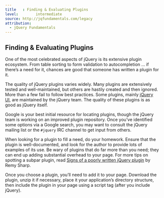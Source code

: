 ```yaml
---
title   : Finding & Evaluating Plugins
level:        intermediate
source: http://jqfundamentals.com/legacy
attribution: 
  - jQuery Fundamentals
---
```

## Finding &amp; Evaluating Plugins

One of the most celebrated
aspects of jQuery is its extensive plugin ecosystem.  From table sorting
to form validation to autocompletion ... if there’s a need for it, chances are
good that someone has written a plugin for it.

The quality of jQuery plugins varies widely.  Many plugins are extensively
tested and well-maintained, but others are hastily created and then ignored.
More than a few fail to follow best practices. Some plugins, mainly 
[jQuery UI](http://jqueryui.com/), are maintained by the jQuery team. The 
quality of these plugins is as good as jQuery itself.

Google is your best initial resource for locating plugins, though the jQuery
team is working on an improved plugin repository.  Once you’ve identified some
options via a Google search, you may want to consult the jQuery mailing list or
the `#jquery` IRC channel to get input from others.

When looking for a plugin to fill a need, do your homework.  Ensure that the
plugin is well-documented, and look for the author to provide lots of examples
of its use. Be wary of plugins that do far more than you need; they can end up
adding substantial overhead to your page.  For more tips on spotting a subpar
plugin, read [Signs of a poorly written jQuery
plugin](http://remysharp.com/2010/06/03/signs-of-a-poorly-written-jquery-plugin/)
by Remy Sharp.

Once you choose a plugin, you’ll need to add it to your page.  Download the
plugin, unzip it if necessary, place it your application’s directory structure,
then include the plugin in your page using a script tag (after you include
jQuery).
